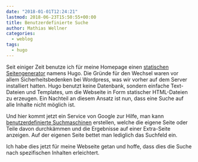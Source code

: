 ```yaml
---
date: "2018-01-01T12:24:21"
lastmod: 2018-06-23T15:50:55+00:00
title: Benutzerdefinierte Suche
author: Mathias Wellner
categories:
  - weblog
tags:
  - hugo
---
```

Seit einiger Zeit benutze ich für meine Homepage einen [statischen Seitengenerator](https://www.heise.de/ct/ausgabe/2016-12-Statische-Websites-mit-Hugo-erzeugen-3211704.html) namens Hugo. Die Gründe für den Wechsel waren vor allem Sicherheitsbedenken bei Wordpress, was wir vorher auf dem Server installiert hatten. Hugo benutzt keine Datenbank, sondern einfache Text-Dateien und Templates, um die Webseite in Form statischer HTML-Dateien zu erzeugen. Ein Nachteil an diesem Ansatz ist nun, dass eine Suche auf alle Inhalte nicht möglich ist. 

Und hier kommt jetzt ein Service von Google zur Hilfe, man kann [benutzerdefinierte Suchmaschinen](https://cse.google.com) erstellen, welche die eigene Seite oder Teile davon durchkämmen und die Ergebnisse auf einer Extra-Seite anzeigen. Auf der eigenen Seite bettet man lediglich das Suchfeld ein. 

Ich habe dies jetzt für meine Webseite getan und hoffe, dass dies die Suche nach spezifischen Inhalten erleichtert. 